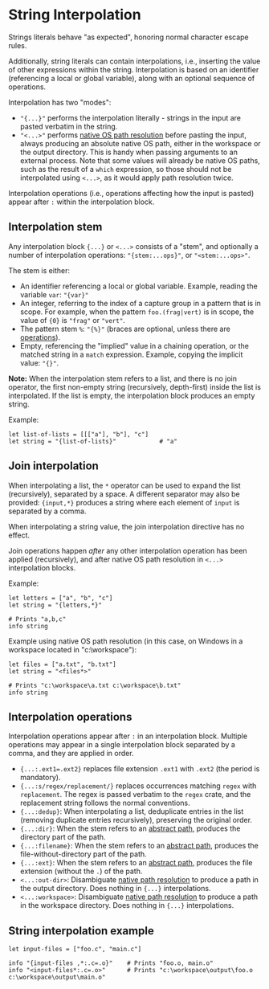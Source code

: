 # String Interpolation

Strings literals behave "as expected", honoring normal character escape rules.

Additionally, string literals can contain interpolations, i.e., inserting the
value of other expressions within the string. Interpolation is based on an
identifier (referencing a local or global variable), along with an optional
sequence of operations.

Interpolation has two "modes":

- `"{...}"` performs the interpolation literally - strings in the input are
  pasted verbatim in the string.
- `"<...>"` performs [native OS path resolution](../paths.md) before pasting the
  input, always producing an absolute native OS path, either in the workspace or
  the output directory. This is handy when passing arguments to an external
  process. Note that some values will already be native OS paths, such as the
  result of a `which` expression, so those should not be interpolated using
  `<...>`, as it would apply path resolution twice.

Interpolation operations (i.e., operations affecting how the input is pasted)
appear after `:` within the interpolation block.

## Interpolation stem

Any interpolation block `{...}` or `<...>` consists of a "stem", and optionally
a number of interpolation operations: `"{stem:...ops}"`, or `"<stem:...ops>"`.

The stem is either:

- An identifier referencing a local or global variable. Example, reading the
  variable `var`: `"{var}"`
- An integer, referring to the index of a capture group in a pattern that is in
  scope. For example, when the pattern `foo.(frag|vert)` is in scope, the value
  of `{0}` is `"frag"` or `"vert"`.
- The pattern stem `%`: `"{%}"` (braces are optional, unless there are
  [operations](#interpolation-operations)).
- Empty, referencing the "implied" value in a chaining operation, or the matched
  string in a `match` expression. Example, copying the implicit value: `"{}"`.

**Note:** When the interpolation stem refers to a list, and there is no join
operator, the first non-empty string (recursively, depth-first) inside the list
is interpolated. If the list is empty, the interpolation block produces an empty
string.

Example:

```werk
let list-of-lists = [[["a"], "b"], "c"]
let string = "{list-of-lists}"            # "a"
```

## Join interpolation

When interpolating a list, the `*` operator can be used to expand the list
(recursively), separated by a space. A different separator may also be provided:
`{input,*}` produces a string where each element of `input` is separated by a
comma.

When interpolating a string value, the join interpolation directive has no
effect.

Join operations happen _after_ any other interpolation operation has been
applied (recursively), and after native OS path resolution in `<...>`
interpolation blocks.

Example:

```werk
let letters = ["a", "b", "c"]
let string = "{letters,*}"

# Prints "a,b,c"
info string
```

Example using native OS path resolution (in this case, on Windows in a workspace
located in "c:\\workspace"):

```werk
let files = ["a.txt", "b.txt"]
let string = "<files*>"

# Prints "c:\workspace\a.txt c:\workspace\b.txt"
info string
```

## Interpolation operations

Interpolation operations appear after `:` in an interpolation block. Multiple
operations may appear in a single interpolation block separated by a comma, and
they are applied in order.

- `{...:.ext1=.ext2}` replaces file extension `.ext1` with `.ext2` (the period
  is mandatory).
- `{...:s/regex/replacement/}` replaces occurrences matching `regex` with
  `replacement`. The regex is passed verbatim to the `regex` crate, and the
  replacement string follows the normal conventions.
- `{...:dedup}`: When interpolating a list, deduplicate entries in the list
  (removing duplicate entries recursively), preserving the original order.
- `{...:dir}`: When the stem refers to an [abstract path](../paths.md), produces
  the directory part of the path.
- `{...:filename}`: When the stem refers to an [abstract path](../paths.md),
  produces the file-without-directory part of the path.
- `{...:ext}`: When the stem refers to an [abstract path](../paths.md), produces
  the file extension (without the `.`) of the path.
- `<...:out-dir>`: Disambiguate [native path resolution](./path_resolution.md)
  to produce a path in the output directory. Does nothing in `{...}`
  interpolations.
- `<...:workspace>`: Disambiguate [native path resolution](./path_resolution.md)
  to produce a path in the workspace directory. Does nothing in `{...}`
  interpolations.

## String interpolation example

```werk
let input-files = ["foo.c", "main.c"]

info "{input-files ,*:.c=.o}"    # Prints "foo.o, main.o"
info "<input-files*:.c=.o>"      # Prints "c:\workspace\output\foo.o c:\workspace\output\main.o"
```
